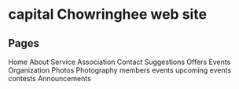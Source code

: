 # capital Chowringhee web site

## Pages

Home
About
Service
Association
Contact
Suggestions
Offers
Events
Organization
Photos
Photography
    members
    events
    upcoming events
    contests
Announcements
